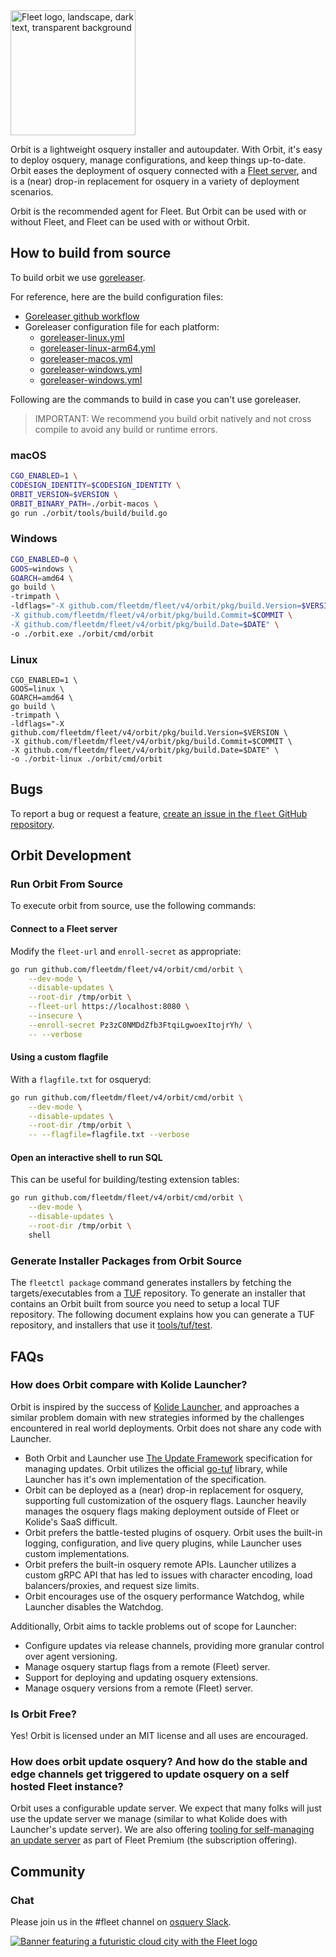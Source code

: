 <img width="200" alt="Fleet logo, landscape, dark text, transparent background" src="https://user-images.githubusercontent.com/618009/103300491-9197e280-49c4-11eb-8677-6b41027be800.png">

Orbit is a lightweight osquery installer and autoupdater. With Orbit, it's easy to deploy osquery, manage configurations, and keep things up-to-date. Orbit eases the deployment of osquery connected with a [Fleet server](https://github.com/fleetdm/fleet), and is a (near) drop-in replacement for osquery in a variety of deployment scenarios.

Orbit is the recommended agent for Fleet. But Orbit can be used with or without Fleet, and Fleet can be used with or without Orbit.

## How to build from source

To build orbit we use [goreleaser](https://goreleaser.com/).

For reference, here are the build configuration files:
- [Goreleaser github workflow](../.github/workflows/goreleaser-orbit.yaml)
- Goreleaser configuration file for each platform:
    - [goreleaser-linux.yml](./goreleaser-linux.yml)
    - [goreleaser-linux-arm64.yml](./goreleaser-linux-arm64.yml)
    - [goreleaser-macos.yml](./goreleaser-macos.yml)
    - [goreleaser-windows.yml](./goreleaser-windows.yml)
    - [goreleaser-windows.yml](./goreleaser-windows-arm64.yml)

Following are the commands to build in case you can't use goreleaser.

> IMPORTANT: We recommend you build orbit natively and not cross compile to avoid any build or runtime errors.

### macOS
```sh
CGO_ENABLED=1 \
CODESIGN_IDENTITY=$CODESIGN_IDENTITY \
ORBIT_VERSION=$VERSION \
ORBIT_BINARY_PATH=./orbit-macos \
go run ./orbit/tools/build/build.go
```

### Windows
```sh
CGO_ENABLED=0 \
GOOS=windows \
GOARCH=amd64 \
go build \
-trimpath \
-ldflags="-X github.com/fleetdm/fleet/v4/orbit/pkg/build.Version=$VERSION \
-X github.com/fleetdm/fleet/v4/orbit/pkg/build.Commit=$COMMIT \
-X github.com/fleetdm/fleet/v4/orbit/pkg/build.Date=$DATE" \
-o ./orbit.exe ./orbit/cmd/orbit
```

### Linux
```sorbit/README.mdh
CGO_ENABLED=1 \
GOOS=linux \
GOARCH=amd64 \
go build \
-trimpath \
-ldflags="-X github.com/fleetdm/fleet/v4/orbit/pkg/build.Version=$VERSION \
-X github.com/fleetdm/fleet/v4/orbit/pkg/build.Commit=$COMMIT \
-X github.com/fleetdm/fleet/v4/orbit/pkg/build.Date=$DATE" \
-o ./orbit-linux ./orbit/cmd/orbit
```

## Bugs

To report a bug or request a feature, [create an issue in the `fleet` GitHub repository](https://github.com/fleetdm/fleet/issues).

## Orbit Development

### Run Orbit From Source

To execute orbit from source, use the following commands:

#### Connect to a Fleet server

Modify the `fleet-url` and `enroll-secret` as appropriate:

```sh
go run github.com/fleetdm/fleet/v4/orbit/cmd/orbit \
    --dev-mode \
    --disable-updates \
    --root-dir /tmp/orbit \
    --fleet-url https://localhost:8080 \
    --insecure \
    --enroll-secret Pz3zC0NMDdZfb3FtqiLgwoexItojrYh/ \
    -- --verbose
```

#### Using a custom flagfile

With a `flagfile.txt` for osqueryd:

```sh 
go run github.com/fleetdm/fleet/v4/orbit/cmd/orbit \
    --dev-mode \
    --disable-updates \
    --root-dir /tmp/orbit \
    -- --flagfile=flagfile.txt --verbose
```

#### Open an interactive shell to run SQL

This can be useful for building/testing extension tables:

```sh
go run github.com/fleetdm/fleet/v4/orbit/cmd/orbit \
    --dev-mode \
    --disable-updates \
    --root-dir /tmp/orbit \
    shell
```

### Generate Installer Packages from Orbit Source

The `fleetctl package` command generates installers by fetching the targets/executables from a [TUF](https://theupdateframework.io/) repository.
To generate an installer that contains an Orbit built from source you need to setup a local TUF repository.
The following document explains how you can generate a TUF repository, and installers that use it [tools/tuf/test](../tools/tuf/test/README.md).

## FAQs

### How does Orbit compare with Kolide Launcher?

Orbit is inspired by the success of [Kolide Launcher](https://github.com/kolide/launcher), and approaches a similar problem domain with new strategies informed by the challenges encountered in real world deployments. Orbit does not share any code with Launcher.

- Both Orbit and Launcher use [The Update Framework](https://theupdateframework.com/) specification for managing updates. Orbit utilizes the official [go-tuf](https://github.com/theupdateframework/go-tuf) library, while Launcher has it's own implementation of the specification.
- Orbit can be deployed as a (near) drop-in replacement for osquery, supporting full customization of the osquery flags. Launcher heavily manages the osquery flags making deployment outside of Fleet or Kolide's SaaS difficult.
- Orbit prefers the battle-tested plugins of osquery. Orbit uses the built-in logging, configuration, and live query plugins, while Launcher uses custom implementations.
- Orbit prefers the built-in osquery remote APIs. Launcher utilizes a custom gRPC API that has led to issues with character encoding, load balancers/proxies, and request size limits.
- Orbit encourages use of the osquery performance Watchdog, while Launcher disables the Watchdog.

Additionally, Orbit aims to tackle problems out of scope for Launcher:

- Configure updates via release channels, providing more granular control over agent versioning.
- Manage osquery startup flags from a remote (Fleet) server.
- Support for deploying and updating osquery extensions.
- Manage osquery versions from a remote (Fleet) server.

### Is Orbit Free?

Yes! Orbit is licensed under an MIT license and all uses are encouraged.

### How does orbit update osquery? And how do the stable and edge channels get triggered to update osquery on a self hosted Fleet instance?

Orbit uses a configurable update server. We expect that many folks will just use the update server we manage (similar to what Kolide does with Launcher's update server). We are also offering [tooling for self-managing an update server](https://fleetdm.com/docs/deploying/fleetctl-agent-updates) as part of Fleet Premium (the subscription offering).

## Community

### Chat

Please join us in the #fleet channel on [osquery Slack](https://fleetdm.com/slack).

<a href="https://fleetdm.com"><img alt="Banner featuring a futuristic cloud city with the Fleet logo" src="https://user-images.githubusercontent.com/618009/98254443-eaf21100-1f41-11eb-9e2c-63a0545601f3.jpg"/></a>
